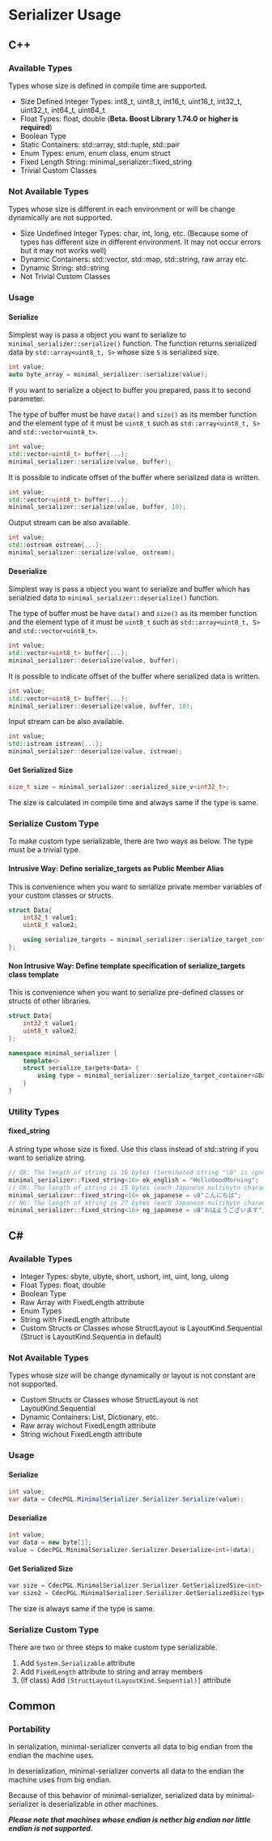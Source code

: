 # Serializer Usage

## C++

### Available Types

Types whose size is defined in compile time are supported.

- Size Defined Integer Types: int8_t, uint8_t, int16_t, uint16_t, int32_t, uint32_t, int64_t, uint64_t
- Float Types: float, double (**Beta. Boost Library 1.74.0 or higher is required**)
- Boolean Type
- Static Containers: std::array, std::tuple, std::pair
- Enum Types: enum, enum class, enum struct
- Fixed Length String: minimal_serializer::fixed_string
- Trivial Custom Classes

### Not Available Types

Types whose size is different in each environment or will be change dynamically are not supported.

- Size Undefined Integer Types: char, int, long, etc. (Because some of types has different size in different environment. It may not occur errors but it may not works well)
- Dynamic Containers: std::vector, std::map, std::string, raw array etc.
- Dynamic String: std::string
- Not Trivial Custom Classes

### Usage

#### Serialize

Simplest way is pass a object you want to serialize to `minimal_serializer::serialize()` function.
The function returns serialized data by `std::array<uint8_t, S>` whose size `S` is serialized size.

```cpp
int value;
auto byte_array = minimal_serializer::serialize(value);
```

If you want to serialize a object to buffer you prepared, pass it to second parameter.

The type of buffer must be have `data()` and `size()` as its member function and the element type of it must be `uint8_t` such as `std::array<uint8_t, S>` and `std::vector<uint8_t>`.

```cpp
int value;
std::vector<uint8_t> buffer{...};
minimal_serializer::serialize(value, buffer);
```

It is possible to indicate offset of the buffer where serialized data is written.

```cpp
int value;
std::vector<uint8_t> buffer{...};
minimal_serializer::serialize(value, buffer, 10);
```

Output stream can be also available.

```cpp
int value;
std::ostream ostream{...};
minimal_serializer::serialize(value, ostream);
```

#### Deserialize

Simplest way is pass a object you want to serialize and buffer which has serialzied data to `minimal_serializer::deserialize()` function.

The type of buffer must be have `data()` and `size()` as its member function and the element type of it must be `uint8_t` such as `std::array<uint8_t, S>` and `std::vector<uint8_t>`.

```cpp
int value;
std::vector<uint8_t> buffer{...};
minimal_serializer::deserialize(value, buffer);
```

It is possible to indicate offset of the buffer where serialized data is written.

```cpp
int value;
std::vector<uint8_t> buffer{...};
minimal_serializer::deserialize(value, buffer, 10);
```

Input stream can be also available.

```cpp
int value;
std::istream istream{...};
minimal_serializer::deserialize(value, istream);
```

#### Get Serialized Size

```cpp
size_t size = minimal_serializer::serialized_size_v<int32_t>;
```

The size is calculated in compile time and always same if the type is same.

### Serialize Custom Type

To make custom type serializable, there are two ways as below.
The type must be a trivial type.

#### Intrusive Way: Define serialize_targets as Public Member Alias

This is convenience when you want to serialize private member variables of your custom classes or structs.

```cpp
struct Data{
    int32_t value1;
    uint8_t value2;

    using serialize_targets = minimal_serializer::serialize_target_container<&Data::value1, &Data::value2>;
};
```

#### Non Intrusive Way: Define template specification of serialize_targets class template

This is convenience when you want to serialize pre-defined classes or structs of other libraries.

```cpp
struct Data{
    int32_t value1;
    uint8_t value2;
};

namespace minimal_serializer {
    template<>
    struct serialize_targets<Data> {
        using type = minimal_serializer::serialize_target_container<&Data::value1, &Data::value2>;
    }
}
```

### Utility Types

#### fixed_string

A string type whose size is fixed.
Use this class instead of std::string if you want to serialize string.

```cpp
// OK: The length of string is 16 bytes (terminated string "\0" is ignored), which is less than 16 bytes
minimal_serializer::fixed_string<16> ok_english = "HelloGoodMorning";
// OK: The length of string is 15 bytes (each Japanese multibyte character is 3 bytes), which is less than 16 bytes
minimal_serializer::fixed_string<16> ok_japanese = u8"こんにちは";
// NG: The length of string is 27 bytes (each Japanese multibyte character is 3 bytes), which is less than 16 bytes
minimal_serializer::fixed_string<16> ng_japanese = u8"おはようございます";
```

## C#

### Available Types

- Integer Types: sbyte, ubyte, short, ushort, int, uint, long, ulong
- Float Types: float, double
- Boolean Type
- Raw Array with FixedLength attribute
- Enum Types
- String with FixedLength attribute
- Custom Structs or Classes whose StructLayout is LayoutKind.Sequential (Struct is LayoutKind.Sequentia in default)

### Not Available Types

Types whose size will be change dynamically or layout is not constant are not supported.

- Custom Structs or Classes whose StructLayout is not LayoutKind.Sequential
- Dynamic Containers: List, Dictionary, etc.
- Raw array wichout FixedLength attribute
- String wichout FixedLength attribute

### Usage

#### Serialize

```csharp
int value;
var data = CdecPGL.MinimalSerializer.Serializer.Serialize(value);
```

#### Deserialize

```cpp
int value;
var data = new byte[1];
value = CdecPGL.MinimalSerializer.Serializer.Deserialize<int>(data);
```

#### Get Serialized Size

```cpp
var size = CdecPGL.MinimalSerializer.Serializer.GetSerializedSize<int>();
var size2 = CdecPGL.MinimalSerializer.Serializer.GetSerializedSize(typeof(int));
```

The size is always same if the type is same.

### Serialize Custom Type

There are two or three steps to make custom type serializable.

1. Add `System.Serializable` attribute
1. Add `FixedLength` attribute to string and array members
1. (If class) Add `[StructLayout(LayoutKind.Sequential)]` attribute

## Common

### Portability

In serialization, minimal-serializer converts all data to big endian from the endian the machine uses.

In deserialization, minimal-serializer converts all data to the endian the machine uses from big endian.

Because of this behavior of minimal-serializer, serialized data by minimal-serializer is deserializable in other machines.

***Please note that machines whose endian is nether big endian nor little endian is not supported.***
